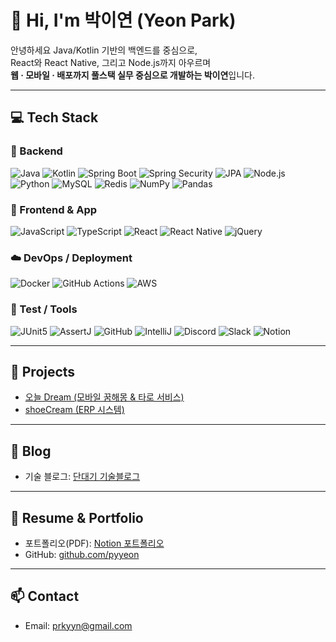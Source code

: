 # 👋 Hi, I'm 박이연 (Yeon Park)

안녕하세요 Java/Kotlin 기반의 백엔드를 중심으로,  
React와 React Native, 그리고 Node.js까지 아우르며  
**웹 · 모바일 · 배포까지 풀스택 실무 중심으로 개발하는 박이연**입니다.  


---

## 💻 Tech Stack

### 🚀 Backend
![Java](https://img.shields.io/badge/Java-007396?style=flat&logo=OpenJDK&logoColor=white)
![Kotlin](https://img.shields.io/badge/Kotlin-7F52FF?style=flat&logo=Kotlin&logoColor=white)
![Spring Boot](https://img.shields.io/badge/SpringBoot-6DB33F?style=flat&logo=Spring-Boot&logoColor=white)
![Spring Security](https://img.shields.io/badge/Spring_Security-6DB33F?style=flat&logo=Spring&logoColor=white)
![JPA](https://img.shields.io/badge/JPA-59666C?style=flat)
![Node.js](https://img.shields.io/badge/Node.js-339933?style=flat&logo=Node.js&logoColor=white)
![Python](https://img.shields.io/badge/Python-3776AB?style=flat&logo=Python&logoColor=white)
![MySQL](https://img.shields.io/badge/MySQL-4479A1?style=flat&logo=MySQL&logoColor=white)
![Redis](https://img.shields.io/badge/Redis-DC382D?style=flat&logo=Redis&logoColor=white)
![NumPy](https://img.shields.io/badge/NumPy-013243?style=flat&logo=NumPy&logoColor=white)
![Pandas](https://img.shields.io/badge/Pandas-150458?style=flat&logo=Pandas&logoColor=white)

### 💫 Frontend & App
![JavaScript](https://img.shields.io/badge/JavaScript-F7DF1E?style=flat&logo=JavaScript&logoColor=black)
![TypeScript](https://img.shields.io/badge/TypeScript-3178C6?style=flat&logo=TypeScript&logoColor=white)
![React](https://img.shields.io/badge/React-61DAFB?style=flat&logo=React&logoColor=black)
![React Native](https://img.shields.io/badge/React_Native-61DAFB?style=flat&logo=React&logoColor=white)
![jQuery](https://img.shields.io/badge/jQuery-0769AD?style=flat&logo=jQuery&logoColor=white)

### ☁️ DevOps / Deployment
![Docker](https://img.shields.io/badge/Docker-2496ED?style=flat&logo=Docker&logoColor=white)
![GitHub Actions](https://img.shields.io/badge/GitHub_Actions-2088FF?style=flat&logo=github-actions&logoColor=white)
![AWS](https://img.shields.io/badge/AWS-232F3E?style=flat&logo=Amazon-AWS&logoColor=white)

### 🧪 Test / Tools
![JUnit5](https://img.shields.io/badge/JUnit5-25A162?style=flat)
![AssertJ](https://img.shields.io/badge/AssertJ-1B6AC6?style=flat)
![GitHub](https://img.shields.io/badge/GitHub-181717?style=flat&logo=github)
![IntelliJ](https://img.shields.io/badge/IDE-IntelliJ_IDEA-000000?style=flat&logo=intellijidea&logoColor=white)
![Discord](https://img.shields.io/badge/Discord-5865F2?style=flat&logo=Discord&logoColor=white)
![Slack](https://img.shields.io/badge/Slack-4A154B?style=flat&logo=Slack&logoColor=white)
![Notion](https://img.shields.io/badge/Notion-000000?style=flat&logo=Notion&logoColor=white)

---

## 🧩 Projects

- [오늘 Dream (모바일 꿈해몽 & 타로 서비스)](https://todaydream.shop)
- [shoeCream (ERP 시스템)](https://shoecream.store)

---

## 📝 Blog

- 기술 블로그: [단대기 기술블로그](https://dandaegie.tistory.com/)

---

## 📄 Resume & Portfolio

- 포트폴리오(PDF): [Notion 포트폴리오](https://parkyeeyeon.my.canva.site/pdf)
- GitHub: [github.com/pyyeon](https://github.com/pyyeon)

---

## 📫 Contact

- Email: prkyyn@gmail.com
